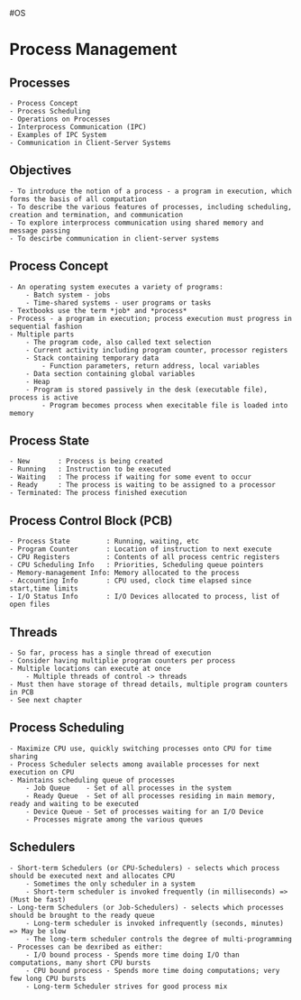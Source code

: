 #OS 
# Process Management
## Processes
	- Process Concept
	- Process Scheduling
	- Operations on Processes
	- Interprocess Communication (IPC)
	- Examples of IPC System
	- Communication in Client-Server Systems
## Objectives
	- To introduce the notion of a process - a program in execution, which forms the basis of all computation
	- To describe the various features of processes, including scheduling, creation and termination, and communication
	- To explore interprocess communication using shared memory and message passing
	- To descirbe communication in client-server systems
## Process Concept
	- An operating system executes a variety of programs:
		- Batch system - jobs
		- Time-shared systems - user programs or tasks
	- Textbooks use the term *job* and *process*
	- Process - a program in execution; process execution must progress in sequential fashion
	- Multiple parts
		- The program code, also called text selection
		- Current activity including program counter, processor registers
		- Stack containing temporary data
			- Function parameters, return address, local variables
		- Data section containing global variables 
		- Heap
		- Program is stored passively in the desk (executable file), process is active
			- Program becomes process when execitable file is loaded into memory
## Process State
	- New       : Process is being created
	- Running   : Instruction to be executed
	- Waiting   : The process if waiting for some event to occur
	- Ready     : The process is waiting to be assigned to a processor
	- Terminated: The process finished execution
## Process Control Block (PCB)
	- Process State         : Running, waiting, etc
	- Program Counter       : Location of instruction to next execute
	- CPU Registers         : Contents of all process centric registers
	- CPU Scheduling Info   : Priorities, Scheduling queue pointers
	- Memory-management Info: Memory allocated to the process
	- Accounting Info       : CPU used, clock time elapsed since start,time limits 
	- I/O Status Info       : I/O Devices allocated to process, list of open files
## Threads
	- So far, process has a single thread of execution
	- Consider having multiplie program counters per process
	- Multiple locations can execute at once
		- Multiple threads of control -> threads
	- Must then have storage of thread details, multiple program counters in PCB 
	- See next chapter
## Process Scheduling
	- Maximize CPU use, quickly switching processes onto CPU for time sharing
	- Process Scheduler selects among available processes for next execution on CPU
	- Maintains scheduling queue of processes
		- Job Queue    - Set of all processes in the system
		- Ready Queue  - Set of all processes residing in main memory, ready and waiting to be executed
		- Device Queue - Set of processes waiting for an I/O Device
		- Processes migrate among the various queues
## Schedulers
	- Short-term Schedulers (or CPU-Schedulers) - selects which process should be executed next and allocates CPU
		- Sometimes the only scheduler in a system
		- Short-term scheduler is invoked frequently (in milliseconds) => (Must be fast)
	- Long-term Schedulers (or Job-Schedulers) - selects which processes should be brought to the ready queue
		- Long-term scheduler is invoked infrequently (seconds, minutes) => May be slow
		- The long-term scheduler controls the degree of multi-programming
	- Processes can be dexribed as either:
		- I/O bound process - Spends more time doing I/O than computations, many short CPU bursts
		- CPU bound process - Spends more time doing computations; very few long CPU bursts
		- Long-term Scheduler strives for good process mix